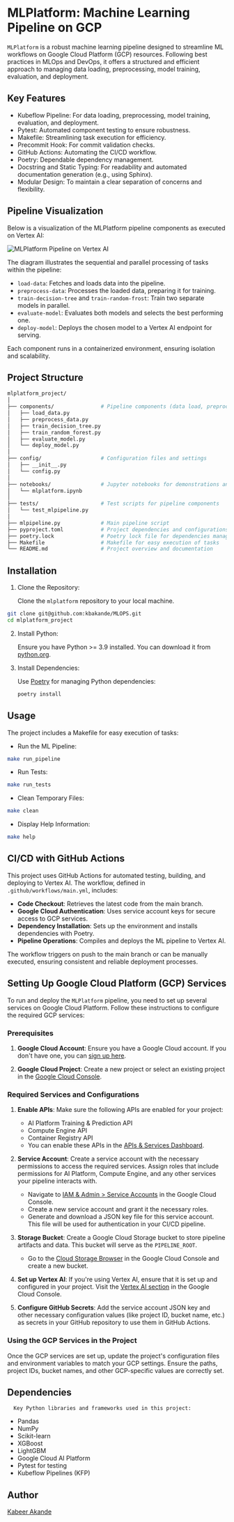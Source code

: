    # MLPlatform: Machine Learning Pipeline on GCP
   `MLPlatform` is a robust machine learning pipeline designed to streamline ML workflows on Google Cloud Platform (GCP) resources. Following best practices in MLOps and DevOps, it offers a structured and efficient approach to managing data loading, preprocessing, model training, evaluation, and deployment.

   ## Key Features
   * Kubeflow Pipeline: For data loading, preprocessing, model training, evaluation, and deployment.
   * Pytest: Automated component testing to ensure robustness.
   * Makefile: Streamlining task execution for efficiency.
   * Precommit Hook: For commit validation checks.
   * GitHub Actions: Automating the CI/CD workflow.
   * Poetry: Dependable dependency management.
   * Docstring and Static Typing: For readability and automated documentation generation (e.g., using Sphinx).
   * Modular Design: To maintain a clear separation of concerns and flexibility.

   ## Pipeline Visualization

   Below is a visualization of the MLPlatform pipeline components as executed on Vertex AI:

   ![MLPlatform Pipeline on Vertex AI](images/mlpipeline.png)

   The diagram illustrates the sequential and parallel processing of tasks within the pipeline:

   - `load-data`: Fetches and loads data into the pipeline.
   - `preprocess-data`: Processes the loaded data, preparing it for training.
   - `train-decision-tree` and `train-random-frost`: Train two separate models in parallel.
   - `evaluate-model`: Evaluates both models and selects the best performing one.
   - `deploy-model`: Deploys the chosen model to a Vertex AI endpoint for serving.

   Each component runs in a containerized environment, ensuring isolation and scalability.
   ## Project Structure

   ```graphql
   mlplatform_project/
   │
   ├── components/               # Pipeline components (data load, preprocess, train, etc.)
   │   ├── load_data.py
   │   ├── preprocess_data.py
   │   ├── train_decision_tree.py
   │   ├── train_random_forest.py
   │   ├── evaluate_model.py
   │   └── deploy_model.py
   │
   ├── config/                   # Configuration files and settings
   │   ├── __init__.py
   │   └── config.py
   │
   ├── notebooks/                # Jupyter notebooks for demonstrations and experiments
   │   └── mlplatform.ipynb
   │
   ├── tests/                    # Test scripts for pipeline components
   │   └── test_mlpipeline.py
   │
   ├── mlpipeline.py             # Main pipeline script
   ├── pyproject.toml            # Project dependencies and configurations
   ├── poetry.lock               # Poetry lock file for dependencies management
   ├── Makefile                  # Makefile for easy execution of tasks
   └── README.md                 # Project overview and documentation
   ```
   ## Installation

   1. Clone the Repository:

      Clone the `mlplatform` repository to your local machine.

   ```bash
   git clone git@github.com:kbakande/MLOPS.git
   cd mlplatform_project
   ```

   2. Install Python:

      Ensure you have Python >= 3.9 installed. You can download it from [python.org](https://www.python.org/).

   3. Install Dependencies:

      Use [Poetry](https://python-poetry.org/) for managing Python dependencies:

      ```bash
      poetry install
      ```

   ## Usage
   The project includes a Makefile for easy execution of tasks:

   * Run the ML Pipeline:

   ```bash
   make run_pipeline
   ```

   * Run Tests:

   ```bash
   make run_tests
   ```

   * Clean Temporary Files:

   ```bash
   make clean
   ```

   * Display Help Information:

   ```bash
   make help
   ```

   ## CI/CD with GitHub Actions

This project uses GitHub Actions for automated testing, building, and deploying to Vertex AI. The workflow, defined in `.github/workflows/main.yml`, includes:

- **Code Checkout**: Retrieves the latest code from the main branch.
- **Google Cloud Authentication**: Uses service account keys for secure access to GCP services.
- **Dependency Installation**: Sets up the environment and installs dependencies with Poetry.
- **Pipeline Operations**: Compiles and deploys the ML pipeline to Vertex AI.

The workflow triggers on push to the main branch or can be manually executed, ensuring consistent and reliable deployment processes.

## Setting Up Google Cloud Platform (GCP) Services

To run and deploy the `MLPlatform` pipeline, you need to set up several services on Google Cloud Platform. Follow these instructions to configure the required GCP services:

### Prerequisites

1. **Google Cloud Account**: Ensure you have a Google Cloud account. If you don't have one, you can [sign up here](https://cloud.google.com/).

2. **Google Cloud Project**: Create a new project or select an existing project in the [Google Cloud Console](https://console.cloud.google.com/).

### Required Services and Configurations

1. **Enable APIs**: Make sure the following APIs are enabled for your project:
   - AI Platform Training & Prediction API
   - Compute Engine API
   - Container Registry API
   - You can enable these APIs in the [APIs & Services Dashboard](https://console.cloud.google.com/apis/dashboard).

2. **Service Account**: Create a service account with the necessary permissions to access the required services. Assign roles that include permissions for AI Platform, Compute Engine, and any other services your pipeline interacts with.
   - Navigate to [IAM & Admin > Service Accounts](https://console.cloud.google.com/iam-admin/serviceaccounts) in the Google Cloud Console.
   - Create a new service account and grant it the necessary roles.
   - Generate and download a JSON key file for this service account. This file will be used for authentication in your CI/CD pipeline.

3. **Storage Bucket**: Create a Google Cloud Storage bucket to store pipeline artifacts and data. This bucket will serve as the `PIPELINE_ROOT`.
   - Go to the [Cloud Storage Browser](https://console.cloud.google.com/storage/browser) in the Google Cloud Console and create a new bucket.

4. **Set up Vertex AI**: If you're using Vertex AI, ensure that it is set up and configured in your project. Visit the [Vertex AI section](https://console.cloud.google.com/vertex-ai) in the Google Cloud Console.

5. **Configure GitHub Secrets**: Add the service account JSON key and other necessary configuration values (like project ID, bucket name, etc.) as secrets in your GitHub repository to use them in GitHub Actions.

### Using the GCP Services in the Project

Once the GCP services are set up, update the project's configuration files and environment variables to match your GCP settings. Ensure the paths, project IDs, bucket names, and other GCP-specific values are correctly set.


   ## Dependencies

      Key Python libraries and frameworks used in this project:

   * Pandas
   * NumPy
   * Scikit-learn
   * XGBoost
   * LightGBM
   * Google Cloud AI Platform
   * Pytest for testing
   * Kubeflow Pipelines (KFP)

   ## Author
   [Kabeer Akande](https://www.linkedin.com/in/koakande/)
